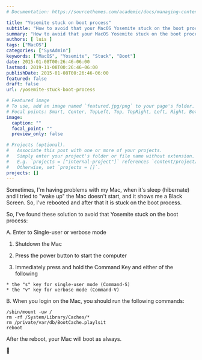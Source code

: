 ```yaml
---
# Documentation: https://sourcethemes.com/academic/docs/managing-content/

title: "Yosemite stuck on boot process"
subtitle: "How to avoid that your MacOS Yosemite stuck on the boot process"
summary: "How to avoid that your MacOS Yosemite stuck on the boot process"
authors: [ luis ]
tags: ["MacOS"]
categories: ["SysAdmin"]
keywords: ["MacOS", "Yosemite", "Stuck", "Boot"]
date: 2015-01-08T00:26:46-06:00
lastmod: 2019-11-08T00:26:46-06:00
publishDate: 2015-01-08T00:26:46-06:00
featured: false
draft: false
url: /yosemite-stuck-boot-process

# Featured image
# To use, add an image named `featured.jpg/png` to your page's folder.
# Focal points: Smart, Center, TopLeft, Top, TopRight, Left, Right, BottomLeft, Bottom, BottomRight.
image:
  caption: ""
  focal_point: ""
  preview_only: false

# Projects (optional).
#   Associate this post with one or more of your projects.
#   Simply enter your project's folder or file name without extension.
#   E.g. `projects = ["internal-project"]` references `content/project/deep-learning/index.md`.
#   Otherwise, set `projects = []`.
projects: []
---
```


Sometimes, I'm having problems with my Mac, when it's sleep (hibernate) and I tried to "wake up" the Mac doesn't start, and it shows me a Black Screen. So, I've rebooted and after that it is stuck on the boot process.
  
So, I've found these solution to avoid that Yosemite stuck on the boot process:

A. Enter to Single-user or verbose mode
  
  1. Shutdown the Mac
  
  2. Press the power button to start the computer
  
  3. Immediately press and hold the Command Key and either of the following

    * the "s" key for single-user mode (Command-S)
    * the "v" key for verbose mode (Command-V)

B. When you login on the Mac, you should run the following commands:

```shell
/sbin/mount -uw /
rm -rf /System/Library/Caches/*
rm /private/var/db/BootCache.playlsit
reboot
```

After the reboot, your Mac will boot as always. 

🙂